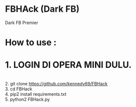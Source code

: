 # FBHAck (Dark FB)
Dark FB Premier
# How to use :
# 1. LOGIN DI OPERA MINI DULU.
<br> 2. git clone https://github.com/kennedy69/FBHack
<br> 3. cd FBHack
<br> 4. pip2 install requirements.txt
<br> 5. python2 FBHack.py
